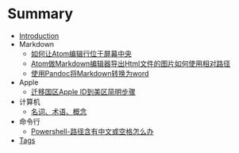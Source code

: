 # Summary

* [Introduction](README.md)
* Markdown
  * [如何让Atom编辑行位于屏幕中央](Markdown\如何让Atom编辑行位于屏幕中央.md)
  * [Atom做Markdown编辑器导出Html文件的图片如何使用相对路径](Markdown\Atom做Markdown编辑器导出Html文件的图片如何使用相对路径.md)
  * [使用Pandoc将Markdown转换为word](Markdown\使用Pandoc将markdown转换为word.md)
* Apple
  * [迁移国区Apple ID到美区简明步骤](Apple/迁移国区AppleID到美区简明步骤.md)
* 计算机
  * [名词、术语、概念](Computer/名词-概念-术语.md)
* 命令行
  * [Powershell-路径含有中文或空格怎么办](命令行/Powershell-路径含有中文或空格怎么办.md)
* [Tags](tags.md)

